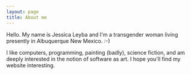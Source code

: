 ```yaml
---
layout: page
title: About me
---
```


Hello. My name is Jessica Leyba and I'm a transgender woman living presently in Albuquerque New Mexico. :-) 

I like computers, programming, painting (badly), science fiction, and am deeply interested in the notion of software as art. I hope you'll find my website interesting. 